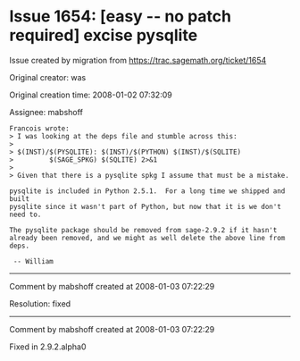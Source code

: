 # Issue 1654: [easy -- no patch required] excise pysqlite

Issue created by migration from https://trac.sagemath.org/ticket/1654

Original creator: was

Original creation time: 2008-01-02 07:32:09

Assignee: mabshoff


```
Francois wrote:
> I was looking at the deps file and stumble across this:
> 
> $(INST)/$(PYSQLITE): $(INST)/$(PYTHON) $(INST)/$(SQLITE)
>         $(SAGE_SPKG) $(SQLITE) 2>&1
> 
> Given that there is a pysqlite spkg I assume that must be a mistake.

pysqlite is included in Python 2.5.1.  For a long time we shipped and built
pysqlite since it wasn't part of Python, but now that it is we don't need to.

The pysqlite package should be removed from sage-2.9.2 if it hasn't
already been removed, and we might as well delete the above line from deps.

 -- William
```



---

Comment by mabshoff created at 2008-01-03 07:22:29

Resolution: fixed


---

Comment by mabshoff created at 2008-01-03 07:22:29

Fixed in 2.9.2.alpha0
